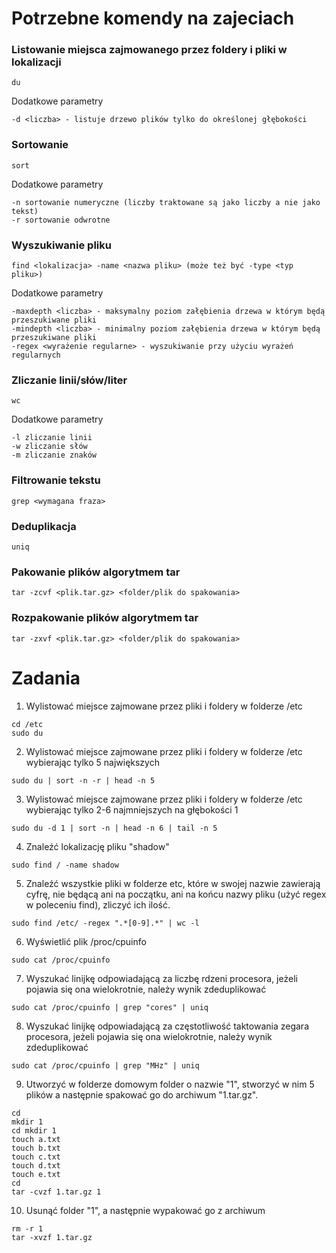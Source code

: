 # Potrzebne komendy na zajeciach

### Listowanie miejsca zajmowanego przez foldery i pliki w lokalizacji

```
du
```
Dodatkowe parametry

```
-d <liczba> - listuje drzewo plików tylko do określonej głębokości
```

### Sortowanie

```
sort
```
Dodatkowe parametry

```
-n sortowanie numeryczne (liczby traktowane są jako liczby a nie jako tekst)
-r sortowanie odwrotne
```

### Wyszukiwanie pliku

```
find <lokalizacja> -name <nazwa pliku> (może też być -type <typ pliku>)
```

Dodatkowe parametry
```
-maxdepth <liczba> - maksymalny poziom załębienia drzewa w którym będą przeszukiwane pliki
-mindepth <liczba> - minimalny poziom załębienia drzewa w którym będą przeszukiwane pliki
-regex <wyrażenie regularne> - wyszukiwanie przy użyciu wyrażeń regularnych
```

### Zliczanie linii/słów/liter

```
wc
```

Dodatkowe parametry

```
-l zliczanie linii
-w zliczanie słów
-m zliczanie znaków
```


### Filtrowanie tekstu

```
grep <wymagana fraza>
```

### Deduplikacja

```
uniq
```
### Pakowanie plików algorytmem tar

```
tar -zcvf <plik.tar.gz> <folder/plik do spakowania>
```

### Rozpakowanie plików algorytmem tar

```
tar -zxvf <plik.tar.gz> <folder/plik do spakowania>
```

# Zadania

1. Wylistować miejsce zajmowane przez pliki i foldery w folderze /etc
```
cd /etc
sudo du
```
2. Wylistować miejsce zajmowane przez pliki i foldery w folderze /etc wybierając tylko 5 największych
```
sudo du | sort -n -r | head -n 5 
```
3. Wylistować miejsce zajmowane przez pliki i foldery w folderze /etc wybierając tylko 2-6 najmniejszych na głębokości 1
```
sudo du -d 1 | sort -n | head -n 6 | tail -n 5
```
4. Znaleźć lokalizację pliku "shadow"
```
sudo find / -name shadow
```
5. Znaleźć wszystkie pliki w folderze etc, które w swojej nazwie zawierają cyfrę, nie będącą ani na początku, ani na końcu nazwy pliku (użyć regex w poleceniu find), zliczyć ich ilość.
```
sudo find /etc/ -regex ".*[0-9].*" | wc -l
```
6. Wyświetlić plik /proc/cpuinfo
```
sudo cat /proc/cpuinfo
```
7. Wyszukać linijkę odpowiadającą za liczbę rdzeni procesora, jeżeli pojawia się ona wielokrotnie, należy wynik zdeduplikować
```
sudo cat /proc/cpuinfo | grep "cores" | uniq
```
8. Wyszukać linijkę odpowiadającą za częstotliwość taktowania zegara procesora, jeżeli pojawia się ona wielokrotnie, należy wynik zdeduplikować
```
sudo cat /proc/cpuinfo | grep "MHz" | uniq
```
9.  Utworzyć w folderze domowym folder o nazwie "1", stworzyć w nim 5 plików a następnie spakować go do archiwum "1.tar.gz".
```
cd
mkdir 1
cd mkdir 1
touch a.txt
touch b.txt
touch c.txt
touch d.txt
touch e.txt
cd
tar -cvzf 1.tar.gz 1
```
10. Usunąć folder "1", a następnie wypakować go z archiwum
```
rm -r 1
tar -xvzf 1.tar.gz
```